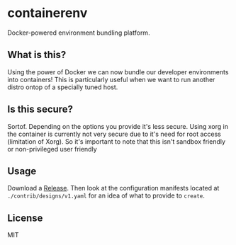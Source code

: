 # containerenv

Docker-powered environment bundling platform.

## What is this?

Using the power of Docker we can now bundle our developer environments into containers! This is particularly useful when we want to run another distro
ontop of a specially tuned host.

## Is this secure?

Sortof. Depending on the options you provide it's less secure. Using xorg in the container is currently not very secure due to it's need for root access (limitation of Xorg). So it's important to note that this isn't sandbox friendly or non-privileged user friendly


## Usage

Download a [Release](#releases). Then look at the configuration manifests located at `./contrib/designs/v1.yaml` for an idea of what to provide to `create`.

## License

MIT
